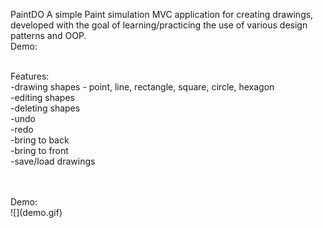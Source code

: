 
 PaintDO
 A simple Paint simulation MVC application for creating drawings, developed with the goal of learning/practicing the use of various design patterns and OOP.</br>Demo:</br></br> 

 Features:</br>
 -drawing shapes - point, line, rectangle, square, circle, hexagon</br>
 -editing shapes</br>
 -deleting shapes</br>
 -undo</br>
 -redo</br>
 -bring to back</br>
 -bring to front</br>
 -save/load drawings</br></br>

 </br>
 Demo:</br>![](demo.gif)

